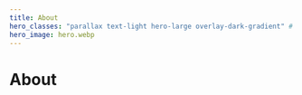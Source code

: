 ```yaml
---
title: About
hero_classes: "parallax text-light hero-large overlay-dark-gradient" # see https://demo.getgrav.org/blog-skeleton/blog/hero-classes
hero_image: hero.webp
---
```


# About

<script src="https://gumroad.com/js/gumroad.js"></script>
